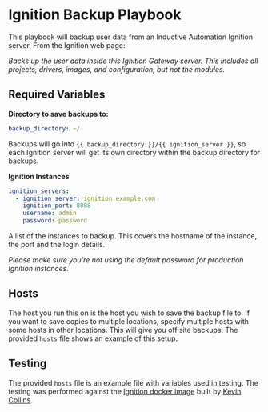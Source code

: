 # Ignition Backup Playbook

This playbook will backup user data from an Inductive Automation Ignition server. From the Ignition web page:

*Backs up the user data inside this Ignition Gateway server. This includes all projects, drivers, images, and configuration, but not the modules.*

## Required Variables

**Directory to save backups to:**
```yaml
backup_directory: ~/
```
Backups will go into `{{ backup_directory }}/{{ ignition_server }}`, so each Ignition server will get its own directory within the backup directory for backups.


**Ignition Instances**
```yaml
ignition_servers:
  - ignition_server: ignition.example.com
    ignition_port: 8088
    username: admin
    password: password
```
A list of the instances to backup. This covers the hostname of the instance, the port and the login details.

*Please make sure you're not using the default password for production Ignition instances.*

## Hosts

The host you run this on is the host you wish to save the backup file to. If you want to save copies to multiple locations, specify multiple hosts with some hosts in other locations. This will give you off site backups. The provided `hosts` file shows an example of this setup.

## Testing

The provided `hosts` file is an example file with variables used in testing. The testing was performed against the [Ignition docker image](https://hub.docker.com/r/kcollins/ignition) built by [Kevin Collins](https://github.com/thirdgen88).